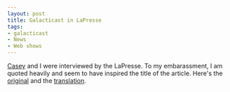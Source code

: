 ```yaml
--- 
layout: post
title: Galacticast in LaPresse
tags: 
- galacticast
- News
- Web shows
---
```

[Casey](http://caseymckinnon.com) and I were interviewed by the LaPresse. To my embarassment, I am quoted heavily and seem to have inspired the title of the article.  Here's the [original](http://www.cyberpresse.ca/article/20080607/CPARTS/806071039/5155/CPACTUALITES) 
and the [translation](http://translate.google.ca/translate?u=http%3A%2F%2Fwww.cyberpresse.ca%2Farticle%2F20080607%2FCPARTS%2F806071039%2F5155%2FCPACTUALITES&sl=fr&tl=en&hl=en&ie=UTF-8).
